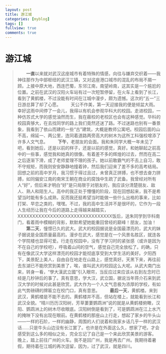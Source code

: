 ```yaml
---
layout: post
title: 游江城
categories: [myblog]
tags: []
fullview: true
comments: true
---
```


# 游江城

>&#8194;&#8194;&#8194;&#8194;**一直**以来就对武汉这座城市有着特殊的情感，向往与嫌弃交织着——我神往那作为中部枢纽的武汉三镇，又对这座港口城市的混乱的布局不屑一顾。上接中原大地，西连巴蜀，东邻江南，南望岭南，这其实是一个尴尬的位置。之前在武汉的汉阳火车站有过一次短暂停留，在火车上看到了长江，看到了黄鹤楼，不过没能有时间在江城中漫步，颇为遗憾。这次的“五一”三日游总算了却了心愿。
&#8194;&#8194;&#8194;&#8194;天公不作美，第一天迎接我的便是倾盆大雨。幸好这雨中间停了一会儿，我得以有机会参观华科大的校园。走进校园，一种仿苏式大学的感觉油然而生，我在蔽校的老校区也会有这种感觉。华科的校园真够大，在去找同学的路上我们竟然还迷了路。不过迷路也别有一番景象，我看到了依山而建的一些“古”建筑，大概是教师公寓吧。校园后面的山不高，绵延一、两公里，连同着道路两旁高大的树木为这所工科强校增添了许多人文气息。
&#8194;&#8194;&#8194;&#8194;**下午**，老朋友的会面。我和朱同学大概一年未见了吧，看到她后，还是以前的样子，还是以前的感觉，真好。和她聊起之前高中的一些事，感觉我和她真的很像。有着差不多的辉煌的过去，然而在高二之后逐渐下滑，成了老师爱理不理的孩子。她以前敢霸气的不去上自习，敢不守规矩，而我则安安静静地撞着钟，然后我们迎来了差不多的高考结局。回想之前的高中岁月，我习惯于得过且过，未曾真正拼搏，也不想去奋力拼搏，如同偏安江南的南宋王朝在商业的腐蚀中生疏了武备。我曾经对所有人“好”，但后来才明白“好”是只局限于对朋友的，我应该分清楚朋友、敌人、熟人和陌生人。高中的我正处于懵懂的阶段，现在回想起来，我不是希望当时能有多么成熟，反而我还挺希望当时能做一些什么出格的事来，比如打架、早恋之类的，嘿嘿。不过，我的高中生活并不是很坏的，它作为一段人生经历让我在今后的道路上走得越来越踏实，XXXXXXXXXXXXXXXXXXXXXXXXXXXXXXXX饭后，送朱同学到华科南门，看着雨中模糊的背影，默默希望她能重回曾经的巅峰！朋友，加油！
&#8194;&#8194;&#8194;&#8194;**第二天**，憧憬已久的武大。武大的校园据说是全国最漂亮的，武大的妹子据说是全国质量最高的。漫步在武大，感觉是在一个风景名胜区，就连各个学院楼也显得可爱。行走在校园中，没有了学习时的紧张感（或许是因为不在自己的学校吧），呼吸着山间的空气，感觉自己完全放松了。的确，只有在像武汉大学这样漂亮的校园才能彻底享受到大学生活的美好。夕阳西下，美景配上美人，自由自在地走在山路上，感觉真好。天黑下来，再往前去东湖已不能欣赏到美景了，唉，谁叫武大的校园这么大呢。从武大南门出来，转身一看，“學大漢武立國”引入眼帘，当反应过来应该从右到左念时已经是几秒钟后的事了。真有意思，学大汉，武立国，据说当年蒋介石来到武汉大学的时候对此甚是欣赏。武大作为一个人文气息极为浓厚的学校，有如此气势磅礴的牌匾立在校门口，真有意思。
&#8194;&#8194;&#8194;&#8194;**最后一天**，黄鹤楼。来到武汉，黄鹤楼是不能不去的。黄鹤楼并不高，但站在楼上，就能看到长江和武汉全貌。“晴川历历汉阳树，芳草萋萋鹦鹉洲”说的就是从黄鹤楼俯瞰，汉阳、鹦鹉洲上的树木尽收眼底。汉阳树倒是看到了，可是鹦鹉洲在江上水汽的掩映下没有出现在眼前。在黄鹤楼的那座山上行走，想起了家乡的牛头山——一样的石阶，一样的幽静，周围的人们说着和我家乡话几乎一样的武汉话……只是牛头山边没有长江罢了。也许是在外面这么久，想家了吧，才会感受到这么多的相似之处，完全忘记了自己是一个来此欣赏美景的游客。
晚上，踏上前往广州的火车。我不是回广州，我是再去广州。我期待着暑假，期待着在江城的再次逗留，因为，过了武汉，就是四川。